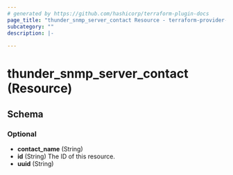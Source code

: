 ```yaml
---
# generated by https://github.com/hashicorp/terraform-plugin-docs
page_title: "thunder_snmp_server_contact Resource - terraform-provider-thunder"
subcategory: ""
description: |-
  
---
```


# thunder_snmp_server_contact (Resource)





<!-- schema generated by tfplugindocs -->
## Schema

### Optional

- **contact_name** (String)
- **id** (String) The ID of this resource.
- **uuid** (String)


